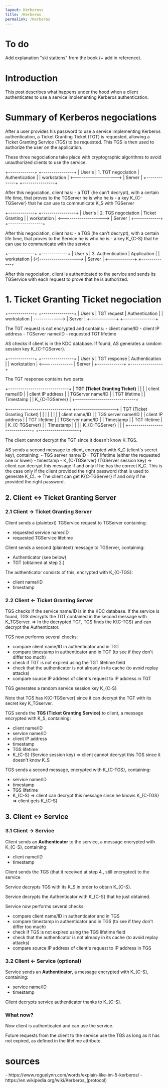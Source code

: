 ```yaml
---
layout: Kerbeross
title: /Kerberos
permalink: /Kerberos
---
```


<h1>To do</h1>

<p>Add explanation "ski stations" from the book (+ add in reference).</p>

<h1>Introduction</h1>

<p>This post describes what happens under the hood when a client authenticates to use a service implementing Kerberos authentication.</p>

<h1>Summary of Kerberos negociations</h1>

<p>After a user provides his password to use a service implementing Kerberos authentication, a Ticket Granting Ticket (TGT) is requested, allowing a Ticket Granting Service (TGS) to be requested. This TGS is then used to authorize the user on the application.</p>

<p>These three negociations take place with cryptographic algorithms to avoid unauthorized clients to use the service.</p>

<!-- <h2>1. Client <-> Authentication Server</h2> -->

<p>+-------------+                        +----------------+
|   User's    |   1. TGT negociation   | Authentication |
| workstation | <--------------------> |     Server     |
+-------------+                        +----------------+</p>

<p>After this negociation, client has:
- a TGT (he can't decrypt), with a certain life time, that proves to the TGServer he is who he is
- a key K_{C-TGServer} that he can use to communicate K_S with TGServer</p>

<!-- <h2>2. Client <-> Ticket Granting Server</h2> -->

<p>+-------------+                        +-----------------+
|   User's    |   2. TGS negociation   | Ticket Granting |
| workstation | <--------------------> |     Server      |
+-------------+                        +-----------------+</p>

<p>After this negociation, client has:
- a TGS (he can't decrypt), with a certain life time, that proves to the Service he is who he is
- a key K_{C-S} that he can use to communicate with the service</p>

<!-- <h2>3. Client <-> Service</h2> -->

<p>+-------------+                         +-------------+
|   User's    |     3. Authentication   | Application |
| workstation | (<)-------------------> |   Server    |
+-------------+                         +-------------+</p>

<p>After this negociation, client is authenticated to the service and sends its TGService with each request to prove that he is authorized.</p>

<!-- <h1>Terminology</h1>

<h2>Actors</h2>

S = Service implementing Kerberos authentication, provided by a server
C = Client, that would like to use the said service

AS = Authentication Server
TGServer = Ticket Granting Server
KDC = AS + TGServer = Key Distribution Center

<h2>Keys</h2>

<h3>Individual components keys</h3>

K_C = client secret key,  shared between client and AS
K_TGServer = TGServer secret key, shared between AS and TGServer
K_S = service secret key, shared between TGServer and the server providing the service

Note that K_C is generated by hashing (after salting) the password that the user provided on the client machine.
=> Client must have provided the right password for K_C to match with the client key stored in the AS.

<h3>Session keys</h3>

K_{C-TGServer} = TGS session key, shared between client and TGServer during the session
K_{C-S} = Service session key, shared between client and service during the session

<h2>Tickets</h2>

TGT = Ticket Granting Ticket
TGService = Ticket Granting Service -->

<!-- <h1>Kerberos authentication steps</h1>

Kerberos authentication consists in 3 negociations.

[image wikipedia, ajouter "Negociation 1.", "2.", "3." and "TGT", "TGS"]

<h2>1. Client <-> Authentication Server</h2>

After this negociation, client has:
- a TGT (he can't decrypt), with a certain life time, that proves to the TGServer he is who he is
- a key K_{C-TGServer} that he can use to communicate K_S with TGServer

<h2>2. Client <-> Ticket Granting Server</h2>

After this negociation, client has:
- a TGS (he can't decrypt), with a certain life time, that proves to the Service he is who he is
- a key K_{C-S} that he can use to communicate with the service

<h2>3. Client <-> Service</h2>

After this negociation, client is authenticated to the service and sends its TGService with each request to prove that he is authorized. -->

<!-- <h1>Kerberos steps in more details<h1> -->

<h1>1. Ticket Granting Ticket negociation</h1>

<p>+-------------+                +----------------+
|   User's    |  TGT request   | Authentication |
| workstation | -------------> |     Server     |
+-------------+                +----------------+</p>

<p>The TGT request is not encrypted and contains:
- client name/ID
- client IP address
- TGServer name/ID
- requested TGT lifetime</p>

<p>AS checks if client is in the KDC database. If found, AS generates a random session key K_{C-TGServer}.</p>

<p>+-------------+                 +----------------+
|   User's    |   TGT response  | Authentication |
| workstation | <-------------- |     Server     |
+-------------+                 +----------------+</p>

<p>The TGT response contains two parts:</p>

<!-- <p>AS sends the <b>TGT (Ticket Granting Ticket)</b>, a message encrypted with K_TGServer, containing:
- client name/ID
- client IP address
- TGS server name/ID
- TGT lifetime (either the requested one or lower)
- timestamp
- K_{C-TGServer} (TGServer session key)-->

<p>+------------------------------+
| <b>TGT (Ticket Granting Ticket)</b> |
|                              |
|        client name/ID        |
|      client IP address       |
|       TGServer name/ID       |
|         TGT lifetime         |
|          Timestamp           |
|        K_{C-TGServer}        |
+------------------------------+</p>

<p>+------------------------------+     +--------------------+
| TGT (Ticket Granting Ticket) |     |                    |
|                              |     |                    |
|        client name/ID        |     | TGS server name/ID |
|      client IP address       |     |    TGT lifetime    |
|       TGServer name/ID       |     |     Timestamp      |
|         TGT lifetime         |     |   K_{C-TGServer}   |
|          Timestamp           |     |                    |
|        K_{C-TGServer}        |     |                    |
+------------------------------+     +--------------------+</p>

The client cannot decrypt the TGT since it doesn't know K_TGS.</p>

<p>AS sends a second message to client, encrypted with K_C (client's secret key), containing:
- TGS server name/ID
- TGT lifetime (either the requested one or lower)
- timestamp
- K_{C-TGServer} (TGServer session key)
=> client can decrypt this message if and only if he has the correct K_C.
This is the case only if the client provided the right password (that is used to generate K_C).
=> The client can get K{C-TGServer} if and only if he provided the right password.</p>

<h2>2. Client <-> Ticket Granting Server</h2>

<h3>2.1 Client -> Ticket Granting Server</h3>

Client sends a (plaintext) TGService request to TGServer containing:
- requested service name/ID
- requested TGService lifetime

Client sends a second (plaintext) message to TGServer, containing:
- Authenticator (see below)
- TGT (obtained at step 2.)

The authenticator consists of this, encrypted with K_{C-TGS}:
- client name/ID
- timestamp

<h3>2.2 Client <- Ticket Granting Server</h3>

TGS checks if the service name/ID is in the KDC database.
If the service is found, TGS decrypts the TGT contained in the second message with K_TGServer.
=> In the decrypted TGT, TGS finds the K{C-TGS} and can decrypt the Authenticator.

TGS now performs several checks:
- compare client name/ID in authenticator and in TGT
- compare timestamp in authenticator and in TGT (to see if they don't differ too much)
- check if TGT is not expired using the TGT lifetime field 
- check that the authenticator is not already in its cache (to avoid replay attacks)
- compare source IP address of client's request to IP address in TGT

TGS generates a random service session key K_{C-S}

Note that TGS has K{C-TGServer} since it can decrypt the TGT with its secret key K_TGserver.

TGS sends the <b>TGS (Ticket Granting Service)</b> to client, a message encrypted with K_S, containing:
- client name/ID
- service name/ID
- client IP address
- timestamp
- TGS lifetime
- K_{C-S} (Service session key)
=> client cannot decrypt this TGS since it doesn't know K_S

TGS sends a second message, encrypted with K_{C-TGS}, containing:
- service name/ID
- timestamp
- TGS lifetime
- K_{C-S}
=> client can decrypt this message since he knows K_{C-TGS}
=> client gets K_{C-S}

<h2>3. Client <-> Service</h2>

<h3>3.1 Client -> Service</h3>

Client sends an <b>Authenticator</b> to the service, a message encrypted with K_{C-S}, containing:
- client name/ID
- timestamp

Client sends the TGS (that it received at step 4., still encrypted) to the service

Service decrypts TGS with its K_S in order to obtain K_{C-S}.

Service decrypts the Authenticator with K_{C-S} that he just obtained.

Service now performs several checks:
- compare client name/ID in authenticator and in TGS
- compare timestamp in authenticator and in TGS (to see if they don't differ too much)
- check if TGS is not expired using the TGS lifetime field
- check that the authenticator is not already in its cache (to avoid replay attacks)
- compare source IP address of client's request to IP address in TGS

<h3>3.2 Client <- Service (optional)</h3>

Service sends an <b>Authenticator</b>, a message encrypted with K_{C-S}, containing:
- service name/ID
- timestamp

Client decrypts service authenticator thanks to K_{C-S}.

<h3>What now?</h3>

Now client is authenticated and can use the service.

Future requests from the client to the service use the TGS as long as it has not expired, as defined in the lifetime attribute.

<h1>sources</h1>

<p>- https://www.roguelynn.com/words/explain-like-im-5-kerberos/
- https://en.wikipedia.org/wiki/Kerberos_(protocol)</p>
